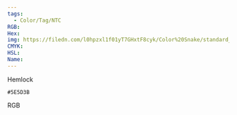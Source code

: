 ```yaml
---
tags:
  - Color/Tag/NTC
RGB:
Hex:
img: https://filedn.com/l0hpzxl1f01yT7GHxtF8cyk/Color%20Snake/standard_csv_to_svg/5E5D3B.svg
CMYK:
HSL:
Name:
---
```

Hemlock
```palette
#5E5D3B
```
RGB
